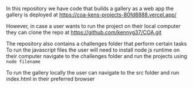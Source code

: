In this repository we have code that builds a gallery as a web app
the gallery is deployed at https://coa-kens-projects-80fd8888.vercel.app/

However, in case a user wants to run the project on their local computer they can clone the repo at 
https://github.com/kennyg37/COA.git

The repository also contains a challenges folder that perform certain tasks
To run the javascript files the user will need to install node js runtime on their computer
navigate to the challenges folder and run the projects using `node filename`

To run the gallery locally the user can navigate to the src folder and run index.html in their preferred browser